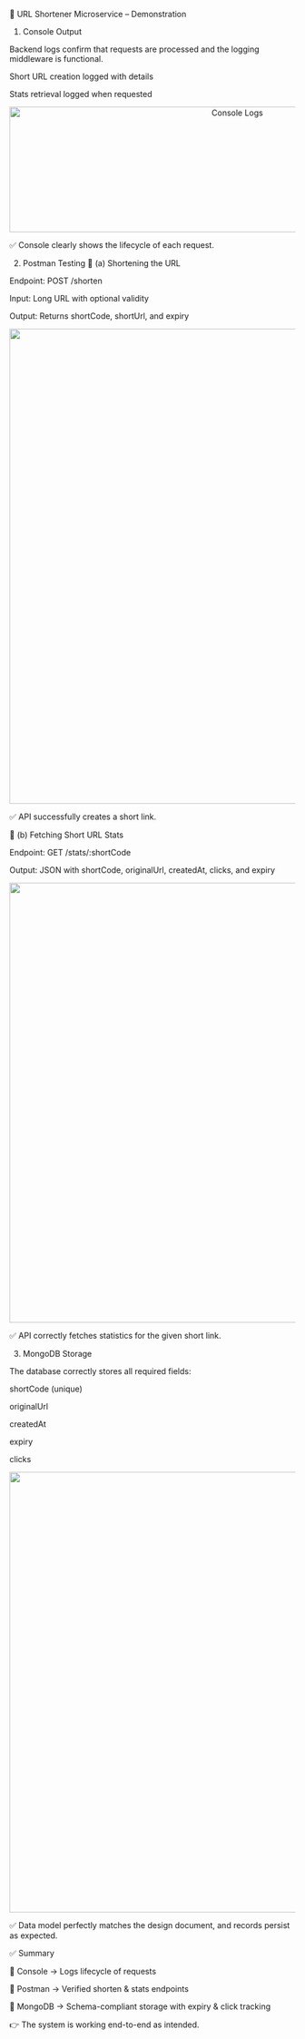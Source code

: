 🚀 URL Shortener Microservice – Demonstration
1. Console Output

Backend logs confirm that requests are processed and the logging middleware is functional.

Short URL creation logged with details

Stats retrieval logged when requested

<p align="center"> <img width="787" height="221" alt="Console Logs" src="https://github.com/user-attachments/assets/2ad9865d-0ac9-4003-a165-2b72ad7bb27a" /> </p>

✅ Console clearly shows the lifecycle of each request.

2. Postman Testing
🔹 (a) Shortening the URL

Endpoint: POST /shorten

Input: Long URL with optional validity

Output: Returns shortCode, shortUrl, and expiry

<p align="center"> <img width="1392" height="837" alt="Shortening URL" src="https://github.com/user-attachments/assets/d80d5099-00ba-4690-9cee-52d6e247e536" /> </p>

✅ API successfully creates a short link.

🔹 (b) Fetching Short URL Stats

Endpoint: GET /stats/:shortCode

Output: JSON with shortCode, originalUrl, createdAt, clicks, and expiry

<p align="center"> <img width="1315" height="775" alt="Short URL Stats" src="https://github.com/user-attachments/assets/f91c2884-8d0e-45d7-9ff8-ce51f7bb2402" /> </p>

✅ API correctly fetches statistics for the given short link.

3. MongoDB Storage

The database correctly stores all required fields:

shortCode (unique)

originalUrl

createdAt

expiry

clicks

<p align="center"> <img width="1572" height="776" alt="MongoDB Records" src="https://github.com/user-attachments/assets/0d435848-6b76-447e-9e37-03ee5a3cf2bc" /> </p>

✅ Data model perfectly matches the design document, and records persist as expected.

✅ Summary

📌 Console → Logs lifecycle of requests

📌 Postman → Verified shorten & stats endpoints

📌 MongoDB → Schema-compliant storage with expiry & click tracking

👉 The system is working end-to-end as intended.
